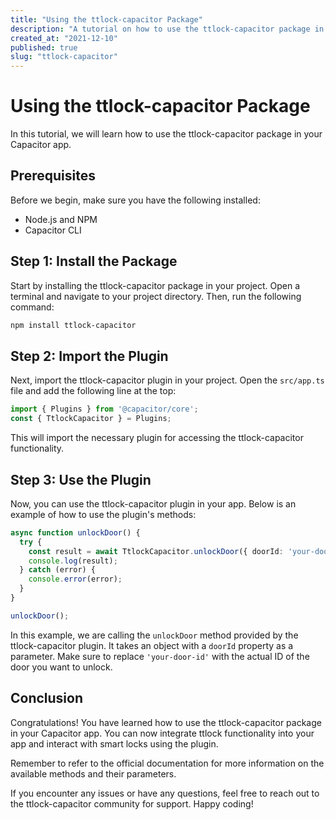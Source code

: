 ```yaml
---
title: "Using the ttlock-capacitor Package"
description: "A tutorial on how to use the ttlock-capacitor package in your app"
created_at: "2021-12-10"
published: true
slug: "ttlock-capacitor"
---
```


# Using the ttlock-capacitor Package

In this tutorial, we will learn how to use the ttlock-capacitor package in your Capacitor app. 

## Prerequisites

Before we begin, make sure you have the following installed:

- Node.js and NPM
- Capacitor CLI

## Step 1: Install the Package

Start by installing the ttlock-capacitor package in your project. Open a terminal and navigate to your project directory. Then, run the following command:

```bash
npm install ttlock-capacitor
```

## Step 2: Import the Plugin

Next, import the ttlock-capacitor plugin in your project. Open the `src/app.ts` file and add the following line at the top:

```typescript
import { Plugins } from '@capacitor/core';
const { TtlockCapacitor } = Plugins;
```

This will import the necessary plugin for accessing the ttlock-capacitor functionality.

## Step 3: Use the Plugin

Now, you can use the ttlock-capacitor plugin in your app. Below is an example of how to use the plugin's methods:

```typescript
async function unlockDoor() {
  try {
    const result = await TtlockCapacitor.unlockDoor({ doorId: 'your-door-id' });
    console.log(result);
  } catch (error) {
    console.error(error);
  }
}

unlockDoor();
```

In this example, we are calling the `unlockDoor` method provided by the ttlock-capacitor plugin. It takes an object with a `doorId` property as a parameter. Make sure to replace `'your-door-id'` with the actual ID of the door you want to unlock.

## Conclusion

Congratulations! You have learned how to use the ttlock-capacitor package in your Capacitor app. You can now integrate ttlock functionality into your app and interact with smart locks using the plugin. 

Remember to refer to the official documentation for more information on the available methods and their parameters.

If you encounter any issues or have any questions, feel free to reach out to the ttlock-capacitor community for support. Happy coding!